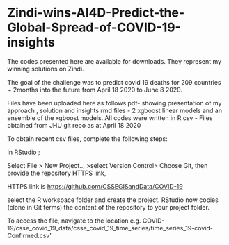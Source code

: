 # Zindi-wins-AI4D-Predict-the-Global-Spread-of-COVID-19-insights
The codes presented here are available for downloads. They represent my winning solutions on Zindi.

The goal of the challenge was to predict covid 19 deaths for 209 countries ~ 2months into the future from April 18 2020 to June 8 2020.

Files have been uploaded here as follows
pdf- showing presentation of my approach , solution and insights
rmd files - 2 xgboost linear models and an ensemble of the xgboost models. All codes were written in R
csv - Files obtained from JHU git repo as at April 18 2020

To obtain recent csv files, complete the following steps:

In RStudio ;

Select File > New Project.., >select Version Control> Choose Git, then provide the repository HTTPS link,

HTTPS link is https://github.com/CSSEGISandData/COVID-19

select the R workspace folder and create the project. RStudio now copies (clone in Git terms) the content of the repository to your project folder.

To access the file, navigate to the location e.g. COVID-19/csse_covid_19_data/csse_covid_19_time_series/time_series_19-covid-Confirmed.csv'
